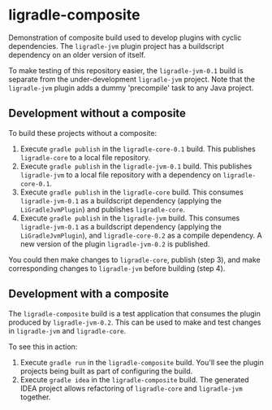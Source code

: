 # ligradle-composite
Demonstration of composite build used to develop plugins with cyclic dependencies. The `ligradle-jvm` plugin project
has a buildscript dependency on an older version of itself.

To make testing of this repository easier, the `ligradle-jvm-0.1` build is separate from the under-development `ligradle-jvm`
project. Note that the `ligradle-jvm` plugin adds a dummy 'precompile' task to any Java project.

## Development without a composite

To build these projects without a composite:

1. Execute `gradle publish` in the `ligradle-core-0.1` build. This publishes `ligradle-core` to a local file repository.
2. Execute `gradle publish` in the `ligradle-jvm-0.1` build. This publishes `ligradle-jvm` to a local file repository with a dependency on `ligradle-core-0.1`.
3. Execute `gradle publish` in the `ligradle-core` build. This consumes `ligradle-jvm-0.1` as a buildscript dependency (applying the `LiGradleJvmPlugin`) and publishes `ligradle-core`.
4. Execute `gradle publish` in the `ligradle-jvm` build. This consumes `ligradle-jvm-0.1` as a buildscript dependency (applying the `LiGradleJvmPlugin`),
and `ligradle-core-0.2` as a compile dependency. A new version of the plugin `ligradle-jvm-0.2` is published.

You could then make changes to `ligradle-core`, publish (step 3), and make corresponding changes to `ligradle-jvm`
before building (step 4).

## Development with a composite

The `ligradle-composite` build is a test application that consumes the plugin produced by `ligradle-jvm-0.2`. This can be used to
make and test changes in `ligradle-jvm` and `ligradle-core`.

To see this in action:

1. Execute `gradle run` in the `ligradle-composite` build. You'll see the plugin projects being built as
part of configuring the build.
2. Execute `gradle idea` in the `ligradle-composite` build. The generated IDEA project allows refactoring of `ligradle-core`
and `ligradle-jvm` together.
